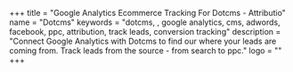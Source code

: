 +++
title = "Google Analytics Ecommerce Tracking For Dotcms - Attributio"
name = "Dotcms"
keywords = "dotcms, , google analytics, cms, adwords, facebook, ppc, attribution, track leads, conversion tracking"
description = "Connect Google Analytics with Dotcms to find our where your leads are coming from. Track leads from the source - from search to ppc."
logo = ""
+++
